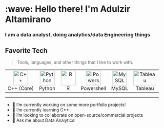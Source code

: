 <h1 align="left" id="macropower-title">:wave: Hello there! I'm Adulzir Altamirano</h1>
<h3 align="left">I am a data analyst, doing analytics/data Engineering things</h3>

<h2 align="left" id="macropower-tech">Favorite Tech</h2>

> Tools, languages, and other things that I like to work with.

<table>
  <tr>
    <td align="center" width="96">
      <a href="#macropower-tech">
        <img src="https://upload.wikimedia.org/wikipedia/commons/1/18/ISO_C%2B%2B_Logo.svg" width="48" height="48" alt="C++" />
      </a>
      <br>C++&nbsp;(Core)
    </td>
    <td align="center" width="96">
      <a href="#macropower-tech">
        <img src="https://s3.dualstack.us-east-2.amazonaws.com/pythondotorg-assets/media/files/python-logo-only.svg" width="48" height="48" alt="Python" />
      </a>
      <br>Python
    </td>
    <td align="center"  width="96">
      <a href="#macropower-tech">
        <img src="https://www.r-project.org/logo/Rlogo.svg" width="48" height="48" alt="R" />
      </a>
      <br> R
    </td>
    <td align="center" width="96">
      <a href="#macropower-tech">
        <img src="https://raw.githubusercontent.com/PowerShell/PowerShell/master/assets/ps_black_128.svg" width="48" height="48" alt="Powershell" />
      </a>
      <br>Powershell
    </td>
    <td align="center"  width="96">
      <a href="#macropower-tech">
        <img src="https://www.mysql.com/common/logos/logo-mysql-170x115.png" width="48" height="48" alt="MySQL" />
      </a>
      <br>MySQL
    </td>
    <td align="center"  width="96">
      <a href="#macropower-tech">
      <img src="https://www.lib.washington.edu/dataservices/images/Tableau_Software_logo.png" width="75" height="48" alt="Tableau" />
      </a>
      <br>Tableau
  <tr>
  </tr>
</table>

<!--
**Adulzir/Adulzir** is a ✨ _special_ ✨ repository because its `README.md` (this file) appears on your GitHub profile. 
Here are some ideas to get you started:
-->


---
- 🔭 I’m currently working on some more portfolio projects!
- 🌱 I’m currently learning C++ 
- 👯 I’m looking to collaborate on open-source/commercial projects
- 💬 Ask me about Data Analytics!

<!--
- 📫 How to reach me: 
- ⚡ Fun fact: ...
-->
